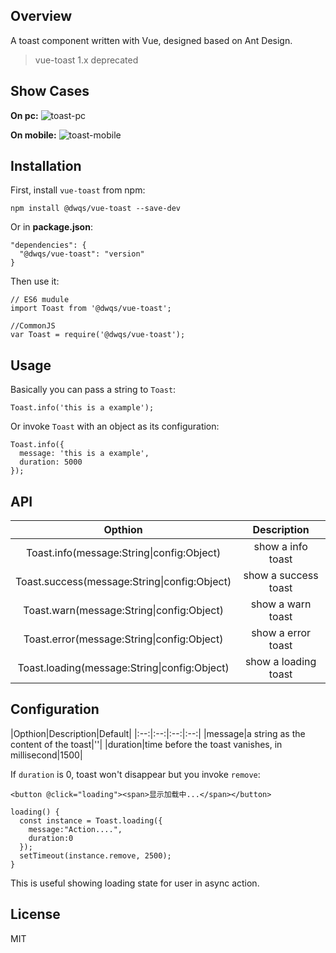 ## Overview
A toast component written with Vue, designed based on Ant Design. 

> vue-toast 1.x deprecated

## Show Cases

**On pc:**
![toast-pc](http://i1.piimg.com/567571/754217f003cb1e89.gif)

**On mobile:**
![toast-mobile](http://i1.piimg.com/567571/5d3124e9da091d8f.gif)

## Installation
First, install `vue-toast` from npm:

```
npm install @dwqs/vue-toast --save-dev
```

Or in **package.json**:

```
"dependencies": {
  "@dwqs/vue-toast": "version"
}
```

Then use it:

```
// ES6 mudule
import Toast from '@dwqs/vue-toast';

//CommonJS
var Toast = require('@dwqs/vue-toast');
```

## Usage
Basically you can pass a string to `Toast`:

```
Toast.info('this is a example');
```

Or invoke `Toast` with an object as its configuration:

```
Toast.info({
  message: 'this is a example',
  duration: 5000
});
```

## API
|Opthion|Description|
|:--:|:--:|
|Toast.info(message:String\|config:Object)|show a info toast|
|Toast.success(message:String\|config:Object)|show a success toast|
|Toast.warn(message:String\|config:Object)|show a warn toast|
|Toast.error(message:String\|config:Object)|show a error toast|
|Toast.loading(message:String\|config:Object)|show a loading toast|

## Configuration
|Opthion|Description|Default|
|:--:|:--:|:--:|:--:|
|message|a string as the content of the toast|''|
|duration|time before the toast vanishes, in millisecond|1500|

If `duration` is 0, toast won't disappear but you invoke `remove`:

```
<button @click="loading"><span>显示加载中...</span></button>

loading() {
  const instance = Toast.loading({
    message:"Action....",
    duration:0
  });
  setTimeout(instance.remove, 2500);
}
```

This is useful showing loading state for user in async action.

## License
MIT




